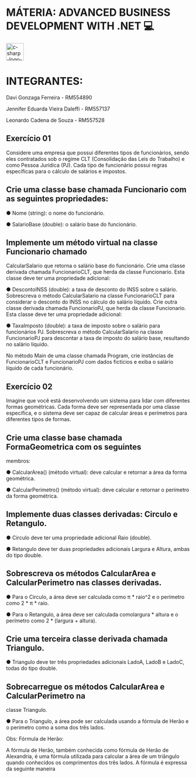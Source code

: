 # MÁTERIA: ADVANCED BUSINESS DEVELOPMENT WITH .NET 💻

<img width="48" height="48" src="https://img.icons8.com/color/48/c-sharp-logo-2.png" alt="c-sharp-logo-2"/>

# INTEGRANTES:

Davi Gonzaga Ferreira - RM554890

Jennifer Eduarda Vieira Daleffi - RM557137

Leonardo Cadena de Souza - RM557528 

## Exercício 01

Considere uma empresa que possui diferentes tipos de funcionários, sendo
eles contratados sob o regime CLT (Consolidação das Leis do Trabalho) e como
Pessoa Jurídica (PJ). Cada tipo de funcionário possui regras específicas para o
cálculo de salários e impostos.

## Crie uma classe base chamada Funcionario com as seguintes propriedades:

● Nome (string): o nome do funcionário.

● SalarioBase (double): o salário base do funcionário.

## Implemente um método virtual na classe Funcionario chamado
CalcularSalario que retorna o salário base do funcionário.
Crie uma classe derivada chamada FuncionarioCLT, que herda da
classe Funcionario. Esta classe deve ter uma propriedade adicional:

● DescontoINSS (double): a taxa de desconto do INSS sobre o
salário.
Sobrescreva o método CalcularSalario na classe FuncionarioCLT para
considerar o desconto do INSS no cálculo do salário líquido.
Crie outra classe derivada chamada FuncionarioPJ, que herda da classe
Funcionario. Esta classe deve ter uma propriedade adicional:

● TaxaImposto (double): a taxa de imposto sobre o salário para
funcionários PJ.
Sobrescreva o método CalcularSalario na classe FuncionarioPJ para
descontar a taxa de imposto do salário base, resultando no salário
líquido.

No método Main de uma classe chamada Program, crie instâncias de
FuncionarioCLT e FuncionarioPJ com dados fictícios e exiba o salário
líquido de cada funcionário.

## Exercício 02

Imagine que você está desenvolvendo um sistema para lidar com diferentes
formas geométricas. Cada forma deve ser representada por uma classe
específica, e o sistema deve ser capaz de calcular áreas e perímetros para
diferentes tipos de formas.

## Crie uma classe base chamada FormaGeometrica com os seguintes
membros:

● CalcularArea() (método virtual): deve calcular e retornar a área
da forma geométrica.

● CalcularPerimetro() (método virtual): deve calcular e retornar o
perímetro da forma geométrica.

## Implemente duas classes derivadas: Circulo e Retangulo.

● Circulo deve ter uma propriedade adicional Raio (double).

● Retangulo deve ter duas propriedades adicionais Largura e
Altura, ambas do tipo double.

## Sobrescreva os métodos CalcularArea e CalcularPerimetro nas classes derivadas.

● Para o Circulo, a área deve ser calculada como π * raio^2 e o
perímetro como 2 * π * raio.

● Para o Retangulo, a área deve ser calculada comolargura * altura
e o perímetro como 2 * (largura + altura).

## Crie uma terceira classe derivada chamada Triangulo.

● Triangulo deve ter três propriedades adicionais LadoA, LadoB e
LadoC, todas do tipo double.

## Sobrecarregue os métodos CalcularArea e CalcularPerimetro na
classe Triangulo.

● Para o Triangulo, a área pode ser calculada usando a fórmula de
Herão e o perímetro como a soma dos três lados.

Obs: Fórmula de Herão:

A fórmula de Herão, também conhecida como fórmula de Herão de Alexandria,
é uma fórmula utilizada para calcular a área de um triângulo quando
conhecidos os comprimentos dos três lados. A fórmula é expressa da seguinte
maneira
